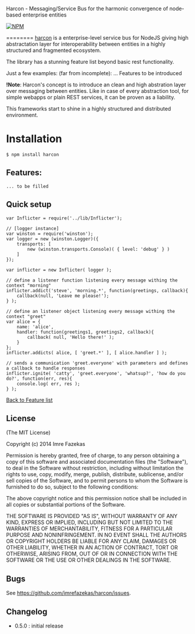 Harcon - Messaging/Service Bus for the harmonic convergence of node-based enterprise entities

[![NPM](https://nodei.co/npm/harcon.png)](https://nodei.co/npm/harcon/)


========
[harcon](https://github.com/imrefazekas/harcon) is a enterprise-level service bus for NodeJS giving high abstractation layer for interoperability between entities in a highly structured and fragmented ecosystem.

The library has a stunning feature list beyond basic rest functionality.


Just a few examples: (far from incomplete):
	... Features to be introduced


__!Note__: Harcon's concept is to introduce an clean and high abstration layer over messaging between entities. Like in case of every abstraction tool, for simple webapps or plain REST services, it can be proven as a liability.

This frameworks start to shine in a highly structured and distributed environment.


# Installation

	$ npm install harcon

## Features:

	... to be filled

## Quick setup

	var Inflicter = require('../lib/Inflicter');

	// [logger instance]
	var winston = require('winston');
	var logger = new (winston.Logger)({
		transports: [
			new (winston.transports.Console)( { level: 'debug' } )
		]
	});

	var inflicter = new Inflicter( logger );

	// define a listener function listening every message withing the context "morning"
	inflicter.addict('steve', 'morning.*', function(greetings, callback){
		callback(null, 'Leave me please!');
	} );

	// define an listener object listening every message withing the context "greet"
	var alice = {
		name: 'alice',
		handler: function(greetings1, greetings2, callback){
			callback( null, 'Hello there!' );
		}
	};
	inflicter.addicts( alice, [ 'greet.*' ], [ alice.handler ] );

	// sends a communication 'greet.everyone' with parameters and defines a callback to handle responses
	inflicter.ignite( 'catty', 'greet.everyone', 'whatsup?', 'how do you do?', function(err, res){
		console.log( err, res );
	} );

[Back to Feature list](#features)


## License

(The MIT License)

Copyright (c) 2014 Imre Fazekas

Permission is hereby granted, free of charge, to any person obtaining a copy of
this software and associated documentation files (the "Software"), to deal in
the Software without restriction, including without limitation the rights to
use, copy, modify, merge, publish, distribute, sublicense, and/or sell copies of
the Software, and to permit persons to whom the Software is furnished to do so,
subject to the following conditions:

The above copyright notice and this permission notice shall be included in all
copies or substantial portions of the Software.

THE SOFTWARE IS PROVIDED "AS IS", WITHOUT WARRANTY OF ANY KIND, EXPRESS OR
IMPLIED, INCLUDING BUT NOT LIMITED TO THE WARRANTIES OF MERCHANTABILITY, FITNESS
FOR A PARTICULAR PURPOSE AND NONINFRINGEMENT. IN NO EVENT SHALL THE AUTHORS OR
COPYRIGHT HOLDERS BE LIABLE FOR ANY CLAIM, DAMAGES OR OTHER LIABILITY, WHETHER
IN AN ACTION OF CONTRACT, TORT OR OTHERWISE, ARISING FROM, OUT OF OR IN
CONNECTION WITH THE SOFTWARE OR THE USE OR OTHER DEALINGS IN THE SOFTWARE.


## Bugs

See <https://github.com/imrefazekas/harcon/issues>.


## Changelog

- 0.5.0 : initial release
